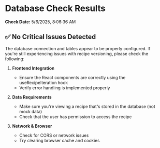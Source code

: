 # Database Check Results

**Check Date:** 5/6/2025, 8:06:36 AM

## ✅ No Critical Issues Detected

The database connection and tables appear to be properly configured. If you're still experiencing issues with recipe versioning, please check the following:

1. **Frontend Integration**
   - Ensure the React components are correctly using the useRecipeIteration hook
   - Verify error handling is implemented properly

2. **Data Requirements**
   - Make sure you're viewing a recipe that's stored in the database (not mock data)
   - Check that the user has permission to access the recipe

3. **Network & Browser**
   - Check for CORS or network issues
   - Try clearing browser cache and cookies

